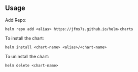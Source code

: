 ## Usage

Add Repo: 

    helm repo add <alias> https://jfms7s.github.io/helm-charts

To install the chart:

    helm install <chart-name> <alias>/<chart-name>

To uninstall the chart:

    helm delete <chart-name>